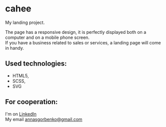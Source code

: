 # cahee

My landing project. 


The page has a responsive design, it is perfectly displayed both on a computer and on a mobile phone screen. </br>
If you have a business related to sales or services, a landing page will come in handy.

## Used technologies:

- HTML5, 
- SCSS, 
- SVG 

## For cooperation: 

I'm on  [LinkedIn](https://www.linkedin.com/in/hanna-s-horbenko/)</br>
My email [annasgorbenko@gmail.com](annasgorbenko@gmail.com)

